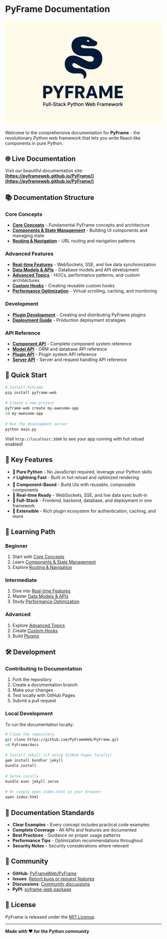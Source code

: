 # PyFrame Documentation

![PyFrame Logo](../PyFrame-logo.png)

Welcome to the comprehensive documentation for **PyFrame** - the revolutionary Python web framework that lets you write React-like components in pure Python.

## 🌐 Live Documentation

Visit our beautiful documentation site: **[https://pyframeweb.github.io/PyFrame/](https://pyframeweb.github.io/PyFrame/)**

## 📚 Documentation Structure

### Core Concepts
- **[Core Concepts](core-concepts.md)** - Fundamental PyFrame concepts and architecture
- **[Components & State Management](components-state.md)** - Building UI components and managing state
- **[Routing & Navigation](routing-navigation.md)** - URL routing and navigation patterns

### Advanced Features
- **[Real-time Features](realtime-features.md)** - WebSockets, SSE, and live data synchronization
- **[Data Models & APIs](data-models-apis.md)** - Database models and API development
- **[Advanced Topics](advanced-topics.md)** - HOCs, performance patterns, and custom architectures
- **[Custom Hooks](custom-hooks.md)** - Creating reusable custom hooks
- **[Performance Optimization](performance-optimization.md)** - Virtual scrolling, caching, and monitoring

### Development
- **[Plugin Development](plugin-development.md)** - Creating and distributing PyFrame plugins
- **[Deployment Guide](deployment-guide.md)** - Production deployment strategies

### API Reference
- **[Component API](api-reference/component-api.md)** - Complete component system reference
- **[Model API](api-reference/model-api.md)** - ORM and database API reference
- **[Plugin API](api-reference/plugin-api.md)** - Plugin system API reference
- **[Server API](api-reference/server-api.md)** - Server and request handling API reference

## 🚀 Quick Start

```bash
# Install PyFrame
pip install pyframe-web

# Create a new project
pyframe-web create my-awesome-app
cd my-awesome-app

# Run the development server
python main.py
```

Visit `http://localhost:3000` to see your app running with hot reload enabled!

## 🎯 Key Features

- **🐍 Pure Python** - No JavaScript required, leverage your Python skills
- **⚡ Lightning Fast** - Built-in hot reload and optimized rendering
- **🧩 Component-Based** - Build UIs with reusable, composable components
- **🔄 Real-time Ready** - WebSockets, SSE, and live data sync built-in
- **📱 Full-Stack** - Frontend, backend, database, and deployment in one framework
- **🔌 Extensible** - Rich plugin ecosystem for authentication, caching, and more

## 📖 Learning Path

### Beginner
1. Start with [Core Concepts](core-concepts.md)
2. Learn [Components & State Management](components-state.md)
3. Explore [Routing & Navigation](routing-navigation.md)

### Intermediate
1. Dive into [Real-time Features](realtime-features.md)
2. Master [Data Models & APIs](data-models-apis.md)
3. Study [Performance Optimization](performance-optimization.md)

### Advanced
1. Explore [Advanced Topics](advanced-topics.md)
2. Create [Custom Hooks](custom-hooks.md)
3. Build [Plugins](plugin-development.md)

## 🛠️ Development

### Contributing to Documentation

1. Fork the repository
2. Create a documentation branch
3. Make your changes
4. Test locally with GitHub Pages
5. Submit a pull request

### Local Development

To run the documentation locally:

```bash
# Clone the repository
git clone https://github.com/PyFrameWeb/PyFrame.git
cd PyFrame/docs

# Install Jekyll (if using GitHub Pages locally)
gem install bundler jekyll
bundle install

# Serve locally
bundle exec jekyll serve

# Or simply open index.html in your browser
open index.html
```

## 📝 Documentation Standards

- **Clear Examples** - Every concept includes practical code examples
- **Complete Coverage** - All APIs and features are documented
- **Best Practices** - Guidance on proper usage patterns
- **Performance Tips** - Optimization recommendations throughout
- **Security Notes** - Security considerations where relevant

## 🤝 Community

- **GitHub**: [PyFrameWeb/PyFrame](https://github.com/PyFrameWeb/PyFrame)
- **Issues**: [Report bugs or request features](https://github.com/PyFrameWeb/PyFrame/issues)
- **Discussions**: [Community discussions](https://github.com/PyFrameWeb/PyFrame/discussions)
- **PyPI**: [pyframe-web package](https://pypi.org/project/pyframe-web/)

## 📄 License

PyFrame is released under the [MIT License](../LICENSE).

---

**Made with ❤️ for the Python community**
